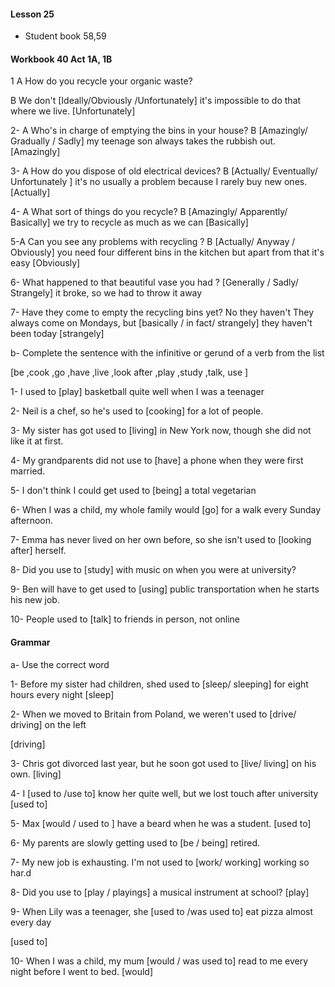 #### Lesson 25

- Student book 58,59


#### Workbook 40 Act 1A, 1B

1 A How do you recycle  your organic waste?

 B We don't [Ideally/Obviously /Unfortunately] it's impossible
 to do that where we live.
 [Unfortunately]
 
2- A Who's in charge of emptying the bins in your house?
 B [Amazingly/ Gradually / Sadly] my teenage son always
takes the rubbish out.
[Amazingly]

3- A How do you dispose of old electrical devices?
B [Actually/ Eventually/ Unfortunately ] it's no usually
a problem because I rarely buy new ones.
[Actually]

4- A What sort of things do you recycle?
B [Amazingly/ Apparently/ Basically] we try to recycle
as much as we can
[Basically]

5-A  Can you see any problems with recycling ?
B [Actually/ Anyway / Obviously] you need four different
bins in the kitchen but apart from that it's easy
[Obviously]

6- What happened to that beautiful vase you had ?
[Generally / Sadly/ Strangely] it broke, so we had to
throw it away

7- Have they come to empty the recycling bins yet?
No they haven't They always come on Mondays, but
[basically / in fact/ strangely] they haven't been today
[strangely]

b- Complete the sentence with the infinitive or gerund
of a verb from the list

[be ,cook ,go ,have ,live ,look after ,play ,study ,talk, use ]

1- I used to [play] basketball quite well when I was a teenager

2- Neil is a chef, so he's used to [cooking] for a lot of people.

3- My sister has got used to [living] in New York now,
though she did not like it at first.

4- My grandparents did not use to [have] a phone when 
they were first married.

5- I don't think I could get used to [being] a total vegetarian

6-  When I was a child, my whole family would [go]
for a walk every Sunday afternoon.

7- Emma has never lived on her own before, so she isn't used
to [looking after] herself.

8- Did you use to [study] with music on when you were at
university?

9- Ben will have to get used to [using] public transportation
when he starts his new job.

10- People used to [talk] to friends in person, not online

#### Grammar

a- Use the correct word

1- Before my sister had children, shed used to [sleep/ sleeping]
for eight hours every night
[sleep]

2- When we moved to Britain from Poland, we weren't used to
[drive/ driving] on the left

[driving]

3- Chris got divorced last year, but he soon got used to 
[live/ living] on his own.
[living]

4- I [used to /use to]  know her quite well, but we lost
touch after university
[used to]

5- Max [would / used to ] have a beard when he was a student.
[used to]

6- My parents are slowly getting used to [be / being] retired.

7- My new job is exhausting. I'm not used to [work/ working]
working so har.d

8- Did you use to [play / playings] a musical instrument at school?
[play]

9- When Lily was a teenager, she [used to /was used to] eat
pizza almost every day

[used to]

10- When I was a child, my mum [would / was used to]  read
to me every night before I went to bed.
[would]




